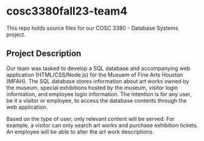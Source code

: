 # cosc3380fall23-team4
This repo holds source files for our COSC 3380 - Database Systems project. 

## Project Description
Our team was tasked to develop a SQL database and accompanying web application (HTML/CSS/Node.js) for the Musuem of Fine Arts Houston (MFAH). The SQL database stores information about art works owned by the museum, special exhibitions hosted by the museum, visitor login information, and employee login information. The intention is for any user, be it a visitor or employee, to access the database contents through the web application. 

Based on the type of user, only relevant content will be served. For example, a visitor can only search art works and purchase exhibition tickets. An employee will be able to alter the art work descriptions.
